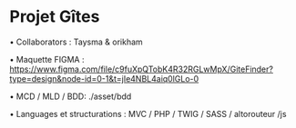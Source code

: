 # Projet Gîtes

• Collaborators : Taysma & orikham

• Maquette FIGMA : 
https://www.figma.com/file/c9fuXpQTobK4R32RGLwMpX/GiteFinder?type=design&node-id=0-1&t=jIe4NBL4aiq0lGLo-0

• MCD / MLD / BDD: ./asset/bdd

• Languages et structurations  : MVC / PHP / TWIG / SASS / altorouteur /js
